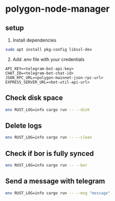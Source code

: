 # polygon-node-manager

## setup

1. Install dependencies
```bash
sudo apt install pkg-config libssl-dev
```

2. Add .env file with your credentials
```
API_KEY=<telegram-bot-api-key>
CHAT_ID=<telegram-bot-chat-id>
JSON_RPC_URL=<polygon-mainnet-json-rpc-url>
EXPRESS_SERVER_URL=<bot-util-api-url>
```

## Check disk space
```bash
env RUST_LOG=info cargo run -- --disk
```

## Delete logs
```bash
env RUST_LOG=info cargo run -- --clean
```

## Check if bor is fully synced
```bash
env RUST_LOG=info cargo run -- --bor
```

## Send a message with telegram
```bash
env RUST_LOG=info cargo run -- --msg "message"
```